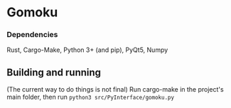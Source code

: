 # Gomoku


### Dependencies
Rust, Cargo-Make, Python 3+ (and pip), PyQt5, Numpy

## Building and running
(The current way to do things is not final)
Run cargo-make in the project's main folder, then run `python3 src/PyInterface/gomoku.py`
